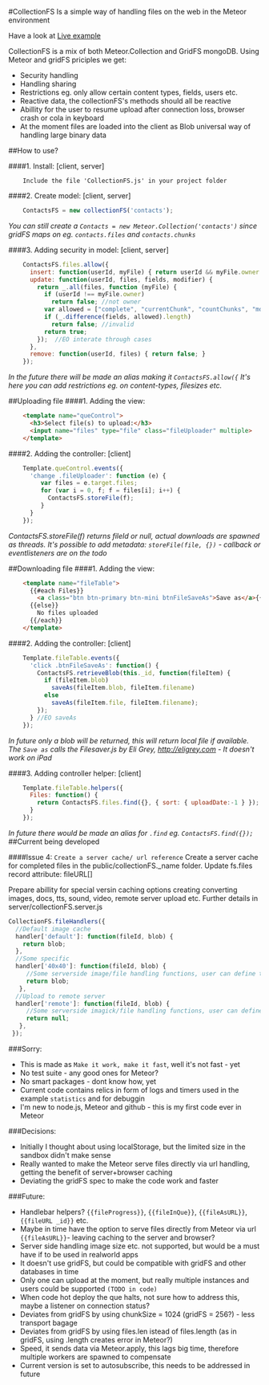 #CollectionFS
Is a simple way of handling files on the web in the Meteor environment

Have a look at [Live example](http://collectionfs.meteor.com/)

CollectionFS is a mix of both Meteor.Collection and GridFS mongoDB.
Using Meteor and gridFS priciples we get:
* Security handling
* Handling sharing
* Restrictions eg. only allow certain content types, fields, users etc.
* Reactive data, the collectionFS's methods should all be reactive
* Abillity for the user to resume upload after connection loss, browser crash or cola in keyboard
* At the moment files are loaded into the client as Blob universal way of handling large binary data

##How to use?

####1. Install: [client, server]
```
    Include the file 'CollectionFS.js' in your project folder
```

####2. Create model: [client, server]
```js
    ContactsFS = new collectionFS('contacts');
```
*You can still create a ```Contacts = new Meteor.Collection('contacts')``` since gridFS maps on eg. ```contacts.files``` and ```contacts.chunks```*

####3. Adding security in model: [client, server]
```js
    ContactsFS.files.allow({
      insert: function(userId, myFile) { return userId && myFile.owner === userId; },
      update: function(userId, files, fields, modifier) {
        return _.all(files, function (myFile) {
          if (userId !== myFile.owner)
            return false; //not owner
          var allowed = ["complete", "currentChunk", "countChunks", "md5", "metadata"];
          if (_.difference(fields, allowed).length)
            return false; //invalid 
          return true;
        });  //EO interate through cases
      },
      remove: function(userId, files) { return false; }
    });
```
*In the future there will be made an alias making it ```ContactsFS.allow({```* 
*It's here you can add restrictions eg. on content-types, filesizes etc.*

##Uploading file
####1. Adding the view:
```html
    <template name="queControl">
      <h3>Select file(s) to upload:</h3>
      <input name="files" type="file" class="fileUploader" multiple>
    </template>
```

####2. Adding the controller: [client]
```js
    Template.queControl.events({
      'change .fileUploader': function (e) {
         var files = e.target.files;
         for (var i = 0, f; f = files[i]; i++) {
           ContactsFS.storeFile(f);
         }
      }
    });
```
*ContactsFS.storeFile(f) returns fileId or null, actual downloads are spawned as threads. It's possible to add metadata: ```storeFile(file, {})``` - callback or eventlisteners are on the todo*

##Downloading file
####1. Adding the view:
```html
    <template name="fileTable">
      {{#each Files}}
        <a class="btn btn-primary btn-mini btnFileSaveAs">Save as</a>{{filename}}<br/>
      {{else}}
        No files uploaded
      {{/each}}
    </template>
```

####2. Adding the controller: [client]
```js
    Template.fileTable.events({
      'click .btnFileSaveAs': function() {
        ContactsFS.retrieveBlob(this._id, function(fileItem) {
          if (fileItem.blob)
            saveAs(fileItem.blob, fileItem.filename)
          else
            saveAs(fileItem.file, fileItem.filename);
        });
      } //EO saveAs
    });
```
*In future only a blob will be returned, this will return local file if available. The `Save as` calls the Filesaver.js by Eli Grey, http://eligrey.com - It doesn't work on iPad*

####3. Adding controller helper: [client]
```js
    Template.fileTable.helpers({
      Files: function() {
        return ContactsFS.files.find({}, { sort: { uploadDate:-1 } });
      }
    });
```
*In future there would be made an alias for ```.find``` eg. ```ContactsFS.find({});```*
##Current being developed

####Issue 4: ```Create a server cache/ url reference```
Create a server cache for completed files in the public/collectionFS._name folder.
Update fs.files record attribute: fileURL[]

Prepare abillity for special versin caching options creating converting images, docs, tts, sound, video, remote server upload etc.
Further details in server/collectionFS.server.js
```js
CollectionFS.fileHandlers({
  //Default image cache
  handler['default']: function(fileId, blob) {
    return blob;
  },
  //Some specific
  handler['40x40']: function(fileId, blob) {
     //Some serverside image/file handling functions, user can define this
     return blob;
   },
  //Upload to remote server
  handler['remote']: function(fileId, blob) {
     //Some serverside imagick/file handling functions, user can define this
     return null;
   },
 });
```

###Sorry:
* This is made as ```Make it work, make it fast```, well it's not fast - yet
* No test suite - any good ones for Meteor?
* No smart packages - dont know how, yet
* Current code contains relics in form of logs and timers used in the example ```statistics``` and for debuggin
* I'm new to node.js, Meteor and github - this is my first code ever in Meteor

###Decisions:
* Initially I thought about using localStorage, but the limited size in the sandbox didn't make sense
* Really wanted to make the Meteor serve files directly via url handling, getting the benefit of server+browser caching
* Deviating the gridFS spec to make the code work and faster

###Future:
* Handlebar helpers? ```{{fileProgress}}```, ```{{fileInQue}}```, ```{{fileAsURL}}```, ```{{fileURL _id}}``` etc.
* Maybe in time have the option to serve files directly from Meteor via url ```{{fileAsURL}}```- leaving caching to the server and browser?
* Server side handling image size etc. not supported, but would be a must have if to be used in realworld apps
* It doesn't use gridFS, but could be compatible with gridFS and other databases in time
* Only one can upload at the moment, but really multiple instances and users could be supported ```(TODO in code)```
* When code hot deploy the que halts, not sure how to address this, maybe a listener on connection status?
* Deviates from gridFS by using chunkSize = 1024 (gridFS = 256?) - less transport bagage
* Deviates from gridFS by using files.len istead of files.length (as in gridFS, using .length creates error in Meteor?)
* Speed, it sends data via Meteor.apply, this lags big time, therefore multiple workers are spawned to compensate
* Current version is set to autosubscribe, this needs to be addressed in future
